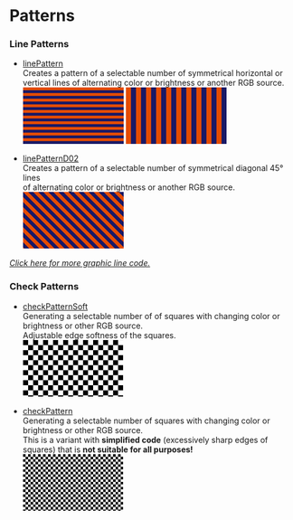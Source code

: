 ﻿# Patterns

### Line Patterns
  - [linePattern](linePatterns/linePattern.md)  
     Creates a pattern of a selectable number of symmetrical horizontal or vertical lines
     of alternating color or brightness or another RGB source.    
      [![](images/linePattern-thumb.png)](images/linePattern.md) [![](images/linePattern__b-thumb.png)](images/linePattern.md)  
     
  - [linePatternD02](linePatterns/linePatternD02.md)  
     Creates a pattern of a selectable number of symmetrical diagonal 45° lines  
     of alternating color or brightness or another RGB source.   
     [![](images/linePatternD02-thumb.png)](linePatterns/linePatternD02.md)  
     
*[Click here for more graphic line code.](../Lines/README.md)*

### Check Patterns
  - [checkPatternSoft](checkPattern/checkPatternSoft.md)  
     Generating a selectable number of of squares with changing color or brightness or other RGB source.     
     Adjustable edge softness of the squares.   
     [![](images/checkPatternSoft-thumb.png)](checkPattern/checkPatternSoft.md)  

  - [checkPattern](checkPattern/checkPattern.md)  
     Generating a selectable number of squares with changing color or brightness or other RGB source.  
     This is a variant with **simplified code** (excessively sharp edges of squares) that is **not suitable for all purposes!**  
     [![](images/checkPattern-thumb.png)](checkPattern/checkPattern.md)  
